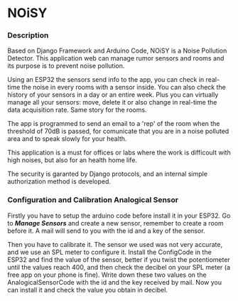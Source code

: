 # NOiSY
### Description

Based on Django Framework and Arduino Code, NOiSY is a Noise Pollution Detector.
This application web can manage rumor sensors and rooms and its purpose is to prevent noise pollution.

Using an ESP32 the sensors send info to the app, you can check in real-time the noise in every rooms with a sensor inside.
You can also check the history of your sensors in a day or an entire week. 
Plus you can virtually manage all your sensors: move, delete it or also change in real-time the data acquisition rate.
Same story for the rooms.

The app is programmed to send an email to a 'rep' of the room when the threshold of 70dB is passed, 
for comunicate that you are in a noise polluted area and to speak slowly for your health.

This application is a must for offices or labs where the work is difficoult with high noises, but also for an health home life.

The security is garanted by Django protocols, and an internal simple authorization method is developed.


### Configuration and Calibration Analogical Sensor

Firstly you have to setup the arduino code before install it in your ESP32.
Go to ***Manage Sensors*** and create a new sensor, remember to create a room before it.
A mail will send to you with the id and a key of the sensor.

Then you have to calibrate it.
The sensor we used was not very accurate, and we use an SPL meter to configure it.
Install the ConfigCode in the ESP32 and find the value of the sensor, better if you twist the potentiometer until the values reach 400, 
and then check the decibel on your SPL meter (a free app on your phone is fine).
Write down these two values on the AnalogicalSensorCode with the id and the key received by mail.
Now you can install it and check the value you obtain in decibel.
